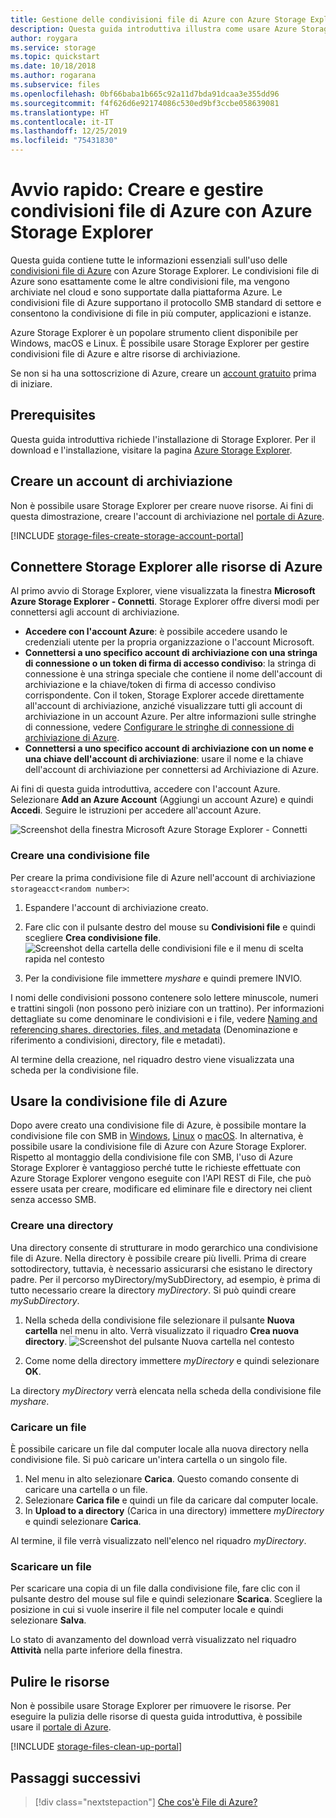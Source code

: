 ```yaml
---
title: Gestione delle condivisioni file di Azure con Azure Storage Explorer
description: Questa guida introduttiva illustra come usare Azure Storage Explorer per gestire File di Azure.
author: roygara
ms.service: storage
ms.topic: quickstart
ms.date: 10/18/2018
ms.author: rogarana
ms.subservice: files
ms.openlocfilehash: 0bf66baba1b665c92a11d7bda91dcaa3e355dd96
ms.sourcegitcommit: f4f626d6e92174086c530ed9bf3ccbe058639081
ms.translationtype: HT
ms.contentlocale: it-IT
ms.lasthandoff: 12/25/2019
ms.locfileid: "75431830"
---
```

# <a name="quickstart-create-and-manage-azure-file-shares-with-azure-storage-explorer"></a>Avvio rapido: Creare e gestire condivisioni file di Azure con Azure Storage Explorer
Questa guida contiene tutte le informazioni essenziali sull'uso delle [condivisioni file di Azure](storage-files-introduction.md) con Azure Storage Explorer. Le condivisioni file di Azure sono esattamente come le altre condivisioni file, ma vengono archiviate nel cloud e sono supportate dalla piattaforma Azure. Le condivisioni file di Azure supportano il protocollo SMB standard di settore e consentono la condivisione di file in più computer, applicazioni e istanze. 

Azure Storage Explorer è un popolare strumento client disponibile per Windows, macOS e Linux. È possibile usare Storage Explorer per gestire condivisioni file di Azure e altre risorse di archiviazione.

Se non si ha una sottoscrizione di Azure, creare un [account gratuito](https://azure.microsoft.com/free/?WT.mc_id=A261C142F) prima di iniziare.

## <a name="prerequisites"></a>Prerequisites
Questa guida introduttiva richiede l'installazione di Storage Explorer. Per il download e l'installazione, visitare la pagina [Azure Storage Explorer](https://azure.microsoft.com/features/storage-explorer/).

## <a name="create-a-storage-account"></a>Creare un account di archiviazione
Non è possibile usare Storage Explorer per creare nuove risorse. Ai fini di questa dimostrazione, creare l'account di archiviazione nel [portale di Azure](https://portal.azure.com/). 

[!INCLUDE [storage-files-create-storage-account-portal](../../../includes/storage-files-create-storage-account-portal.md)]

## <a name="connect-storage-explorer-to-azure-resources"></a>Connettere Storage Explorer alle risorse di Azure
Al primo avvio di Storage Explorer, viene visualizzata la finestra **Microsoft Azure Storage Explorer - Connetti**. Storage Explorer offre diversi modi per connettersi agli account di archiviazione. 

- **Accedere con l'account Azure**: è possibile accedere usando le credenziali utente per la propria organizzazione o l'account Microsoft. 
- **Connettersi a uno specifico account di archiviazione con una stringa di connessione o un token di firma di accesso condiviso**: la stringa di connessione è una stringa speciale che contiene il nome dell'account di archiviazione e la chiave/token di firma di accesso condiviso corrispondente. Con il token, Storage Explorer accede direttamente all'account di archiviazione, anziché visualizzare tutti gli account di archiviazione in un account Azure. Per altre informazioni sulle stringhe di connessione, vedere [Configurare le stringhe di connessione di archiviazione di Azure](../common/storage-configure-connection-string.md?toc=%2fazure%2fstorage%2ffiles%2ftoc.json).
- **Connettersi a uno specifico account di archiviazione con un nome e una chiave dell'account di archiviazione**: usare il nome e la chiave dell'account di archiviazione per connettersi ad Archiviazione di Azure.

Ai fini di questa guida introduttiva, accedere con l'account Azure. Selezionare **Add an Azure Account** (Aggiungi un account Azure) e quindi **Accedi**. Seguire le istruzioni per accedere all'account Azure.

![Screenshot della finestra Microsoft Azure Storage Explorer - Connetti](./media/storage-how-to-use-files-storage-explorer/connect-to-azure-storage-1.png)

### <a name="create-a-file-share"></a>Creare una condivisione file
Per creare la prima condivisione file di Azure nell'account di archiviazione `storageacct<random number>`:

1. Espandere l'account di archiviazione creato.
2. Fare clic con il pulsante destro del mouse su **Condivisioni file** e quindi scegliere **Crea condivisione file**.  
    ![Screenshot della cartella delle condivisioni file e il menu di scelta rapida nel contesto](media/storage-how-to-use-files-storage-explorer/create-file-share-1.png)

3. Per la condivisione file immettere *myshare* e quindi premere INVIO.

I nomi delle condivisioni possono contenere solo lettere minuscole, numeri e trattini singoli (non possono però iniziare con un trattino). Per informazioni dettagliate su come denominare le condivisioni e i file, vedere [Naming and referencing shares, directories, files, and metadata](https://docs.microsoft.com/rest/api/storageservices/Naming-and-Referencing-Shares--Directories--Files--and-Metadata) (Denominazione e riferimento a condivisioni, directory, file e metadati).

Al termine della creazione, nel riquadro destro viene visualizzata una scheda per la condivisione file. 

## <a name="use-your-azure-file-share"></a>Usare la condivisione file di Azure
Dopo avere creato una condivisione file di Azure, è possibile montare la condivisione file con SMB in [Windows](storage-how-to-use-files-windows.md), [Linux](storage-how-to-use-files-linux.md) o [macOS](storage-how-to-use-files-mac.md). In alternativa, è possibile usare la condivisione file di Azure con Azure Storage Explorer. Rispetto al montaggio della condivisione file con SMB, l'uso di Azure Storage Explorer è vantaggioso perché tutte le richieste effettuate con Azure Storage Explorer vengono eseguite con l'API REST di File, che può essere usata per creare, modificare ed eliminare file e directory nei client senza accesso SMB.

### <a name="create-a-directory"></a>Creare una directory
Una directory consente di strutturare in modo gerarchico una condivisione file di Azure. Nella directory è possibile creare più livelli. Prima di creare sottodirectory, tuttavia, è necessario assicurarsi che esistano le directory padre. Per il percorso myDirectory/mySubDirectory, ad esempio, è prima di tutto necessario creare la directory *myDirectory*. Si può quindi creare *mySubDirectory*. 

1. Nella scheda della condivisione file selezionare il pulsante **Nuova cartella** nel menu in alto. Verrà visualizzato il riquadro **Crea nuova directory**.
    ![Screenshot del pulsante Nuova cartella nel contesto](media/storage-how-to-use-files-storage-explorer/create-directory-1.png)

2. Come nome della directory immettere *myDirectory* e quindi selezionare **OK**. 

La directory *myDirectory* verrà elencata nella scheda della condivisione file *myshare*.

### <a name="upload-a-file"></a>Caricare un file 
È possibile caricare un file dal computer locale alla nuova directory nella condivisione file. Si può caricare un'intera cartella o un singolo file.

1. Nel menu in alto selezionare **Carica**. Questo comando consente di caricare una cartella o un file.
2. Selezionare **Carica file** e quindi un file da caricare dal computer locale.
3. In **Upload to a directory** (Carica in una directory) immettere *myDirectory* e quindi selezionare **Carica**. 

Al termine, il file verrà visualizzato nell'elenco nel riquadro *myDirectory*.

### <a name="download-a-file"></a>Scaricare un file
Per scaricare una copia di un file dalla condivisione file, fare clic con il pulsante destro del mouse sul file e quindi selezionare **Scarica**. Scegliere la posizione in cui si vuole inserire il file nel computer locale e quindi selezionare **Salva**.

Lo stato di avanzamento del download verrà visualizzato nel riquadro **Attività** nella parte inferiore della finestra.

## <a name="clean-up-resources"></a>Pulire le risorse
Non è possibile usare Storage Explorer per rimuovere le risorse. Per eseguire la pulizia delle risorse di questa guida introduttiva, è possibile usare il [portale di Azure](https://portal.azure.com/). 

[!INCLUDE [storage-files-clean-up-portal](../../../includes/storage-files-clean-up-portal.md)]

## <a name="next-steps"></a>Passaggi successivi

> [!div class="nextstepaction"]
> [Che cos'è File di Azure?](storage-files-introduction.md)
